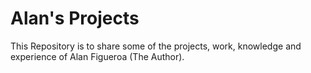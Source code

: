 # Alan's Projects
This Repository is to share some of the projects, work, knowledge and experience of Alan Figueroa (The Author). 
